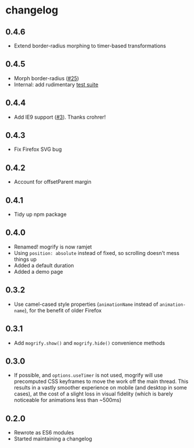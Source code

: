 # changelog

## 0.4.6

* Extend border-radius morphing to timer-based transformations

## 0.4.5

* Morph border-radius ([#25](https://github.com/Rich-Harris/ramjet/issues/25))
* Internal: add rudimentary [test suite](http://www.rich-harris.co.uk/ramjet/test.html)

## 0.4.4

* Add IE9 support ([#3](https://github.com/Rich-Harris/ramjet/issues/3)). Thanks crohrer!

## 0.4.3

* Fix Firefox SVG bug

## 0.4.2

* Account for offsetParent margin

## 0.4.1

* Tidy up npm package

## 0.4.0

* Renamed! mogrify is now ramjet
* Using `position: absolute` instead of fixed, so scrolling doesn't mess things up
* Added a default duration
* Added a demo page

## 0.3.2

* Use camel-cased style properties (`animationName` instead of `animation-name`), for the benefit of older Firefox

## 0.3.1

* Add `mogrify.show()` and `mogrify.hide()` convenience methods

## 0.3.0

* If possible, and `options.useTimer` is not used, mogrify will use precomputed CSS keyframes to move the work off the main thread. This results in a vastly smoother experience on mobile (and desktop in some cases), at the cost of a slight loss in visual fidelity (which is barely noticeable for animations less than ~500ms)

## 0.2.0

* Rewrote as ES6 modules
* Started maintaining a changelog
